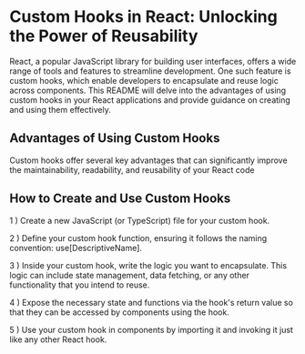 
# Custom Hooks in React: Unlocking the Power of Reusability
React, a popular JavaScript library for building user interfaces, offers a wide range of tools and features to streamline development. One such feature is custom hooks, which enable developers to encapsulate and reuse logic across components. This README will delve into the advantages of using custom hooks in your React applications and provide guidance on creating and using them effectively.

 
## Advantages of Using Custom Hooks
Custom hooks offer several key advantages that can significantly improve the maintainability, readability, and reusability of your React code

## How to Create and Use Custom Hooks

1 ) Create a new JavaScript (or TypeScript) file for your custom hook.

2 ) Define your custom hook function, ensuring it follows the naming convention: use[DescriptiveName].

3 ) Inside your custom hook, write the logic you want to encapsulate. This logic can include state management, data fetching, or any other functionality that you intend to reuse.

4 ) Expose the necessary state and functions via the hook's return value so that they can be accessed by components using the hook.

5 ) Use your custom hook in components by importing it and invoking it just like any other React hook.
